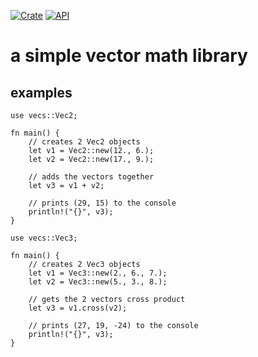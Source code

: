 [![Crate](https://img.shields.io/badge/crates.io-v0.2.5-orange.svg)](https://crates.io/crates/vecs)
[![API](https://img.shields.io/badge/docs-passing-green.svg)](https://docs.rs/vecs/latest/vecs/)

# a simple vector math library

## examples

```
use vecs::Vec2;

fn main() {
    // creates 2 Vec2 objects
    let v1 = Vec2::new(12., 6.);
    let v2 = Vec2::new(17., 9.);

    // adds the vectors together
    let v3 = v1 + v2;

    // prints (29, 15) to the console
    println!("{}", v3);
}
```

```
use vecs::Vec3;

fn main() {
    // creates 2 Vec3 objects
    let v1 = Vec3::new(2., 6., 7.);
    let v2 = Vec3::new(5., 3., 8.);

    // gets the 2 vectors cross product
    let v3 = v1.cross(v2);

    // prints (27, 19, -24) to the console
    println!("{}", v3);
}
```
